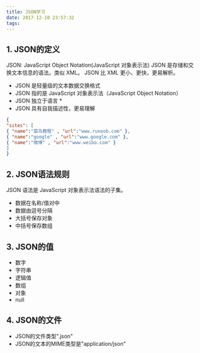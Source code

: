 ```yaml
---
title: JSON学习
date: 2017-12-10 23:57:32
tags:
---
```


## 1. JSON的定义

JSON: JavaScript Object Notation(JavaScript 对象表示法)
JSON 是存储和交换文本信息的语法。类似 XML。
JSON 比 XML 更小、更快，更易解析。

- JSON 是轻量级的文本数据交换格式
- JSON 指的是 JavaScript 对象表示法（JavaScript Object Notation）
- JSON 独立于语言 *
- JSON 具有自我描述性，更易理解

```json
{
"sites": [
{ "name":"菜鸟教程" , "url":"www.runoob.com" },
{ "name":"google" , "url":"www.google.com" },
{ "name":"微博" , "url":"www.weibo.com" }
]
}
```

## 2. JSON语法规则

JSON 语法是 JavaScript 对象表示法语法的子集。
- 数据在名称/值对中
- 数据由逗号分隔
- 大括号保存对象
- 中括号保存数组

## 3. JSON的值

- 数字
- 字符串
- 逻辑值
- 数组
- 对象
- null

## 4. JSON的文件

- JSON的文件类型".json"
- JSON的文本的MIME类型是"application/json"

